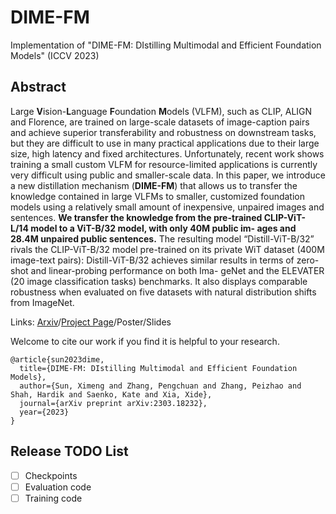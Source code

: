 # DIME-FM
Implementation of "DIME-FM: DIstilling Multimodal and Efficient Foundation Models" (ICCV 2023)

## Abstract
Large **V**ision-**L**anguage **F**oundation **M**odels (VLFM), such as CLIP, ALIGN and Florence, are trained on large-scale datasets of image-caption pairs and achieve superior transferability and robustness on downstream tasks, but they are difficult to use in many practical applications due to their large size, high latency and fixed architectures. Unfortunately, recent work shows training a small custom VLFM for resource-limited applications is currently very difficult using public and smaller-scale data. In this paper, we introduce a new distillation mechanism (**DIME-FM**) that allows us to transfer the knowledge contained in large VLFMs to smaller, customized foundation models using a relatively small amount of inexpensive, unpaired images and sentences. **We transfer the knowledge from the pre-trained CLIP-ViT- L/14 model to a ViT-B/32 model, with only 40M public im- ages and 28.4M unpaired public sentences.** The resulting model “Distill-ViT-B/32” rivals the CLIP-ViT-B/32 model pre-trained on its private WiT dataset (400M image-text pairs): Distill-ViT-B/32 achieves similar results in terms of zero-shot and linear-probing performance on both Ima- geNet and the ELEVATER (20 image classification tasks) benchmarks. It also displays comparable robustness when evaluated on five datasets with natural distribution shifts from ImageNet. 

Links: [Arxiv](https://arxiv.org/abs/2303.18232)/[Project Page](https://cs-people.bu.edu/sunxm/DIME-FM/)/Poster/Slides

Welcome to cite our work if you find it is helpful to your research.
```
@article{sun2023dime,
  title={DIME-FM: DIstilling Multimodal and Efficient Foundation Models},
  author={Sun, Ximeng and Zhang, Pengchuan and Zhang, Peizhao and Shah, Hardik and Saenko, Kate and Xia, Xide},
  journal={arXiv preprint arXiv:2303.18232},
  year={2023}
}
```

## Release TODO List
- [ ] Checkpoints
- [ ] Evaluation code
- [ ] Training code
